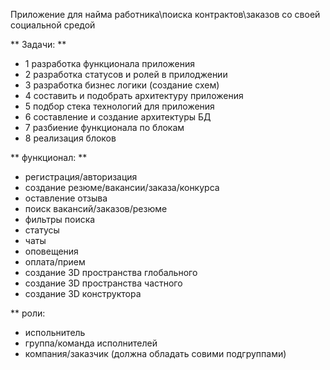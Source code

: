 Приложение для найма работника\поиска контрактов\заказов со своей социальной средой
 
 ** Задачи: **
 * 1 разработка функционала приложения 
 * 2 разработка статусов и ролей в прилоджении
 * 3 разработка бизнес логики (создание схем)
 * 4 составить и подобрать архитектуру приложения
 * 5 подбор стека технологий для приложения
 * 6 составление и создание архитектуры БД
 * 7 разбиение функционала по блокам
 * 8 реализация блоков
 
 ** функционал: **
 - регистрация/авторизация
 - создание резюме/вакансии/заказа/конкурса
 - оставление отзыва
 - поиск вакансий/заказов/резюме
 - фильтры поиска
 - статусы
 - чаты
 - оповещения
 - оплата/прием
 - создание 3D пространства глобального
 - создание 3D пространства частного
 - создание 3D конструктора

** роли:
- испольнитель
- группа/команда исполнителей
- компания/заказчик (должна обладать совими подгруппами)
